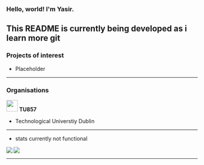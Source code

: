 ### Hello, world! I'm Yasir.

## This README is currently being developed as i learn more git

### Projects of interest
- Placeholder

---
### Organisations

<img src="https://avatars3.githubusercontent.com/u/56841638?s=400&u=3991911fdf0f3c11ed354e100f469883ece34065&v=4" width="30px"> **TU857**
- Technological Universtiy Dublin

---
- stats currently not functional
<img align="left" src="https://github-readme-stats.vercel.app/api?username=yashiro-cs&show_icons=true&count_private=true&hide=stars">
<img src="https://github-readme-stats.vercel.app/api/top-langs/?username=yashiro-cs&layout=compact">

---

